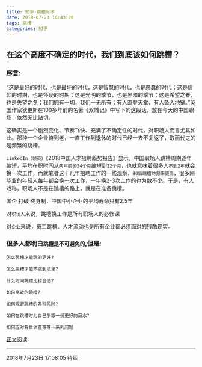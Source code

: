 ```yaml
---
title: 知乎-跳槽有术
date: 2018-07-23 16:43:28
tags: 跳槽
categories: 知乎
---
```

## 在这个高度不确定的时代，我们到底该如何跳槽？
### [序言:](https://zhuanlan.zhihu.com/p/40227853)
“这是最好的时代，也是最坏的时代，这是智慧的时代，也是愚蠢的时代；这是信仰的时期，也是怀疑的时期；这是光明的季节，也是黑暗的季节；这是希望之春，也是失望之冬；我们拥有一切，我们一无所有；有人直登天堂，有人坠入地狱。”英国作家狄更斯在100多年前的名著《双城记》中写下的这段话，放在今天的中国职场，依然无比贴切。

这确实是一个剧烈变化、节奏飞快、充满了不确定性的时代，对职场人而言尤其如此。那种一个企业待到老，一直工作到退休的时代已经一去不复返了，取而代之的是频繁的跳槽。

`LinkedIn（领英）`《2018中国人才招聘趋势报告》显示，中国职场人跳槽周期逐年缩短，平均在职时间从`两年前的34个月`缩短到`22个月`，也就意味着很多人`不到2年`就会换一次工作，而就笔者这十几年招聘工作的一线观察，`90后跳槽的频率更高`，很多刚毕业的年轻人每年都会换一次工作，一年换2-3次工作的也为数不少。于是，有人戏称，职场人不是在跳槽的路上，就是在准备跳槽。

国企 打破 终身制，中国中小企业的平均寿命只有2.5年

对`职场人`来说，跳槽换工作是所有职场人的必修课

对`企业`来说，员工跳槽、人才流动也是所有企业都必须面对的残酷现实。


### 很多人都明白`跳槽是不可避免的`,但是:
````
怎么跳槽才能跳的更好?

怎么跳槽才能不跳到坑里?

什么时间跳槽比较合适?

如何高效的跳槽?

如何规避跳槽的各种风险?

如何在跳槽时为自己争取一份更好的薪水?

如何应对背景调查等等一系列问题
````

[正文阅读](https://www.zhihu.com/pub/reader/119567226/chapter/1003366960175890432)

---
2018年7月23日 17:08:05 待续